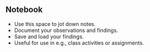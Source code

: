 ## Notebook

- Use this space to jot down notes.
- Document your observations and findings.
- Save and load your findings.
- Useful for use in e.g., class activities or assignments.